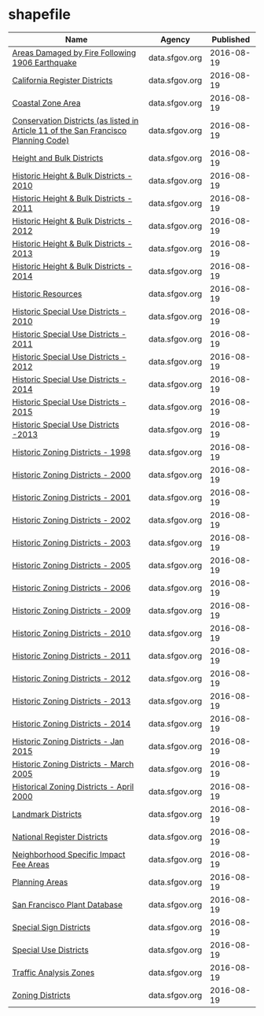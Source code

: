 # shapefile

Name | Agency | Published
---- | ---- | ---------
[Areas Damaged by Fire Following 1906 Earthquake](../datasets/yk2r-b4e8.md) | data.sfgov.org | 2016-08-19
[California Register Districts](../datasets/8jmc-fmem.md) | data.sfgov.org | 2016-08-19
[Coastal Zone Area](../datasets/v4ev-mbum.md) | data.sfgov.org | 2016-08-19
[Conservation Districts (as listed in Article 11 of the San Francisco Planning Code)](../datasets/wfz6-yn2b.md) | data.sfgov.org | 2016-08-19
[Height and Bulk Districts](../datasets/tt4g-gzy9.md) | data.sfgov.org | 2016-08-19
[Historic Height & Bulk Districts - 2010](../datasets/ti28-5szz.md) | data.sfgov.org | 2016-08-19
[Historic Height & Bulk Districts - 2011](../datasets/qcxd-tp4u.md) | data.sfgov.org | 2016-08-19
[Historic Height & Bulk Districts - 2012](../datasets/u3m4-4qjy.md) | data.sfgov.org | 2016-08-19
[Historic Height & Bulk Districts - 2013](../datasets/bnc6-9btz.md) | data.sfgov.org | 2016-08-19
[Historic Height & Bulk Districts - 2014](../datasets/6h9b-eksg.md) | data.sfgov.org | 2016-08-19
[Historic Resources](../datasets/mea5-sr74.md) | data.sfgov.org | 2016-08-19
[Historic Special Use Districts - 2010](../datasets/kmx9-ph84.md) | data.sfgov.org | 2016-08-19
[Historic Special Use Districts - 2011](../datasets/st6c-ij8w.md) | data.sfgov.org | 2016-08-19
[Historic Special Use Districts - 2012](../datasets/9d9m-eyy3.md) | data.sfgov.org | 2016-08-19
[Historic Special Use Districts - 2014](../datasets/uihu-8bih.md) | data.sfgov.org | 2016-08-19
[Historic Special Use Districts - 2015](../datasets/et47-hd49.md) | data.sfgov.org | 2016-08-19
[Historic Special Use Districts -2013](../datasets/r6jz-e8rw.md) | data.sfgov.org | 2016-08-19
[Historic Zoning Districts - 1998](../datasets/aypm-4d84.md) | data.sfgov.org | 2016-08-19
[Historic Zoning Districts - 2000](../datasets/aksh-67x3.md) | data.sfgov.org | 2016-08-19
[Historic Zoning Districts - 2001](../datasets/pdvd-w2q4.md) | data.sfgov.org | 2016-08-19
[Historic Zoning Districts - 2002](../datasets/ftvx-vtyc.md) | data.sfgov.org | 2016-08-19
[Historic Zoning Districts - 2003](../datasets/kspe-fmej.md) | data.sfgov.org | 2016-08-19
[Historic Zoning Districts - 2005](../datasets/u8bf-s4hg.md) | data.sfgov.org | 2016-08-19
[Historic Zoning Districts - 2006](../datasets/v9w2-c8v7.md) | data.sfgov.org | 2016-08-19
[Historic Zoning Districts - 2009](../datasets/u4br-5hb8.md) | data.sfgov.org | 2016-08-19
[Historic Zoning Districts - 2010](../datasets/w3j2-4hed.md) | data.sfgov.org | 2016-08-19
[Historic Zoning Districts - 2011](../datasets/by3b-5pje.md) | data.sfgov.org | 2016-08-19
[Historic Zoning Districts - 2012](../datasets/9xqx-n98b.md) | data.sfgov.org | 2016-08-19
[Historic Zoning Districts - 2013](../datasets/manb-7mxp.md) | data.sfgov.org | 2016-08-19
[Historic Zoning Districts - 2014](../datasets/jn35-yfmd.md) | data.sfgov.org | 2016-08-19
[Historic Zoning Districts - Jan 2015](../datasets/utj8-tgqr.md) | data.sfgov.org | 2016-08-19
[Historic Zoning Districts - March 2005](../datasets/d7vm-pqzv.md) | data.sfgov.org | 2016-08-19
[Historical Zoning Districts - April 2000](../datasets/prs8-k8k3.md) | data.sfgov.org | 2016-08-19
[Landmark Districts](../datasets/vnrd-fpg7.md) | data.sfgov.org | 2016-08-19
[National Register Districts](../datasets/gb96-vq8h.md) | data.sfgov.org | 2016-08-19
[Neighborhood Specific Impact Fee Areas](../datasets/5wzi-cte2.md) | data.sfgov.org | 2016-08-19
[Planning Areas](../datasets/wf35-y6fh.md) | data.sfgov.org | 2016-08-19
[San Francisco Plant Database](../datasets/27u4-a5b3.md) | data.sfgov.org | 2016-08-19
[Special Sign Districts](../datasets/db79-dvnt.md) | data.sfgov.org | 2016-08-19
[Special Use Districts](../datasets/hiu7-bvqk.md) | data.sfgov.org | 2016-08-19
[Traffic Analysis Zones](../datasets/j4sj-j2nf.md) | data.sfgov.org | 2016-08-19
[Zoning Districts](../datasets/8br2-hhp3.md) | data.sfgov.org | 2016-08-19

